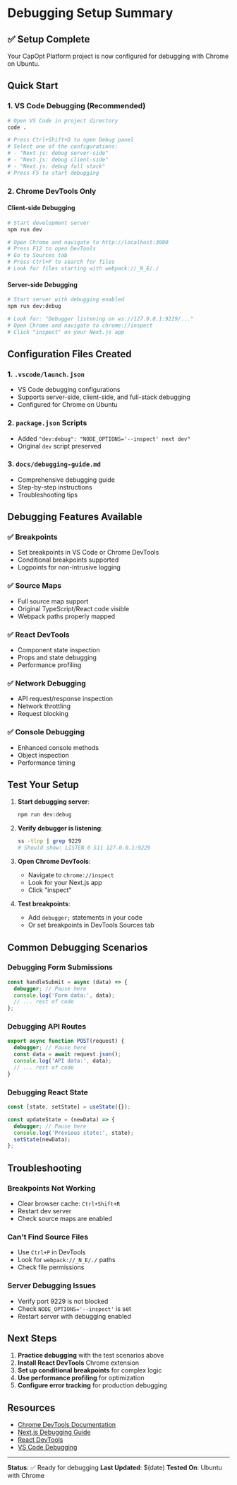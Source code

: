 # Debugging Setup Summary

## ✅ Setup Complete

Your CapOpt Platform project is now configured for debugging with Chrome on Ubuntu.

## Quick Start

### 1. VS Code Debugging (Recommended)

```bash
# Open VS Code in project directory
code .

# Press Ctrl+Shift+D to open Debug panel
# Select one of the configurations:
# - "Next.js: debug server-side"
# - "Next.js: debug client-side" 
# - "Next.js: debug full stack"
# Press F5 to start debugging
```

### 2. Chrome DevTools Only

#### Client-side Debugging
```bash
# Start development server
npm run dev

# Open Chrome and navigate to http://localhost:3000
# Press F12 to open DevTools
# Go to Sources tab
# Press Ctrl+P to search for files
# Look for files starting with webpack://_N_E/./
```

#### Server-side Debugging
```bash
# Start server with debugging enabled
npm run dev:debug

# Look for: "Debugger listening on ws://127.0.0.1:9229/..."
# Open Chrome and navigate to chrome://inspect
# Click "inspect" on your Next.js app
```

## Configuration Files Created

### 1. `.vscode/launch.json`
- VS Code debugging configurations
- Supports server-side, client-side, and full-stack debugging
- Configured for Chrome on Ubuntu

### 2. `package.json` Scripts
- Added `"dev:debug": "NODE_OPTIONS='--inspect' next dev"`
- Original `dev` script preserved

### 3. `docs/debugging-guide.md`
- Comprehensive debugging guide
- Step-by-step instructions
- Troubleshooting tips

## Debugging Features Available

### ✅ Breakpoints
- Set breakpoints in VS Code or Chrome DevTools
- Conditional breakpoints supported
- Logpoints for non-intrusive logging

### ✅ Source Maps
- Full source map support
- Original TypeScript/React code visible
- Webpack paths properly mapped

### ✅ React DevTools
- Component state inspection
- Props and state debugging
- Performance profiling

### ✅ Network Debugging
- API request/response inspection
- Network throttling
- Request blocking

### ✅ Console Debugging
- Enhanced console methods
- Object inspection
- Performance timing

## Test Your Setup

1. **Start debugging server**:
   ```bash
   npm run dev:debug
   ```

2. **Verify debugger is listening**:
   ```bash
   ss -tlnp | grep 9229
   # Should show: LISTEN 0 511 127.0.0.1:9229
   ```

3. **Open Chrome DevTools**:
   - Navigate to `chrome://inspect`
   - Look for your Next.js app
   - Click "inspect"

4. **Test breakpoints**:
   - Add `debugger;` statements in your code
   - Or set breakpoints in DevTools Sources tab

## Common Debugging Scenarios

### Debugging Form Submissions
```javascript
const handleSubmit = async (data) => {
  debugger; // Pause here
  console.log('Form data:', data);
  // ... rest of code
};
```

### Debugging API Routes
```javascript
export async function POST(request) {
  debugger; // Pause here
  const data = await request.json();
  console.log('API data:', data);
  // ... rest of code
}
```

### Debugging React State
```javascript
const [state, setState] = useState({});

const updateState = (newData) => {
  debugger; // Pause here
  console.log('Previous state:', state);
  setState(newData);
};
```

## Troubleshooting

### Breakpoints Not Working
- Clear browser cache: `Ctrl+Shift+R`
- Restart dev server
- Check source maps are enabled

### Can't Find Source Files
- Use `Ctrl+P` in DevTools
- Look for `webpack://_N_E/./` paths
- Check file permissions

### Server Debugging Issues
- Verify port 9229 is not blocked
- Check `NODE_OPTIONS='--inspect'` is set
- Restart server with debugging enabled

## Next Steps

1. **Practice debugging** with the test scenarios above
2. **Install React DevTools** Chrome extension
3. **Set up conditional breakpoints** for complex logic
4. **Use performance profiling** for optimization
5. **Configure error tracking** for production debugging

## Resources

- [Chrome DevTools Documentation](https://developers.google.com/web/tools/chrome-devtools)
- [Next.js Debugging Guide](https://nextjs.org/docs/advanced-features/debugging)
- [React DevTools](https://react.dev/learn/react-developer-tools)
- [VS Code Debugging](https://code.visualstudio.com/docs/editor/debugging)

---

**Status**: ✅ Ready for debugging
**Last Updated**: $(date)
**Tested On**: Ubuntu with Chrome 
